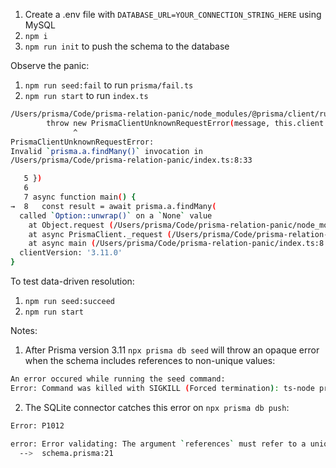 1. Create a .env file with `DATABASE_URL=YOUR_CONNECTION_STRING_HERE` using MySQL
2. `npm i`
3. `npm run init` to push the schema to the database

Observe the panic:

1. `npm run seed:fail` to run `prisma/fail.ts`
2. `npm run start` to run `index.ts`

```bash
/Users/prisma/Code/prisma-relation-panic/node_modules/@prisma/client/runtime/index.js:39822
        throw new PrismaClientUnknownRequestError(message, this.client._clientVersion);
              ^
PrismaClientUnknownRequestError: 
Invalid `prisma.a.findMany()` invocation in
/Users/prisma/Code/prisma-relation-panic/index.ts:8:33

   5 })
   6 
   7 async function main() {
→  8   const result = await prisma.a.findMany(
  called `Option::unwrap()` on a `None` value
    at Object.request (/Users/prisma/Code/prisma-relation-panic/node_modules/@prisma/client/runtime/index.js:39822:15)
    at async PrismaClient._request (/Users/prisma/Code/prisma-relation-panic/node_modules/@prisma/client/runtime/index.js:40646:18)
    at async main (/Users/prisma/Code/prisma-relation-panic/index.ts:8:18) {
  clientVersion: '3.11.0'
}
```

To test data-driven resolution:

1. `npm run seed:succeed`
2. `npm run start`

Notes:

1. After Prisma version 3.11 `npx prisma db seed` will throw an opaque error when the schema includes references to non-unique values:

```bash
An error occured while running the seed command:
Error: Command was killed with SIGKILL (Forced termination): ts-node prisma/seed.ts
```

2. The SQLite connector catches this error on `npx prisma db push`:

```bash
Error: P1012

error: Error validating: The argument `references` must refer to a unique criteria in the related model `A`. But it is referencing the following fields that are not a unique criteria: custom_id
  -->  schema.prisma:21
```